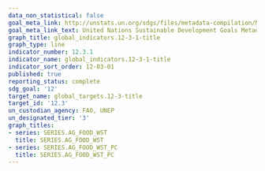 ```yaml
---
data_non_statistical: false
goal_meta_link: http://unstats.un.org/sdgs/files/metadata-compilation/Metadata-Goal-12.pdf
goal_meta_link_text: United Nations Sustainable Development Goals Metadata (pdf 782kB)
graph_title: global_indicators.12-3-1-title
graph_type: line
indicator_number: 12.3.1
indicator_name: global_indicators.12-3-1-title
indicator_sort_order: 12-03-01
published: true
reporting_status: complete
sdg_goal: '12'
target_name: global_targets.12-3-title
target_id: '12.3'
un_custodian_agency: FAO, UNEP
un_designated_tier: '3'
graph_titles:
- series: SERIES.AG_FOOD_WST
  title: SERIES.AG_FOOD_WST
- series: SERIES.AG_FOOD_WST_PC
  title: SERIES.AG_FOOD_WST_PC
---
```

